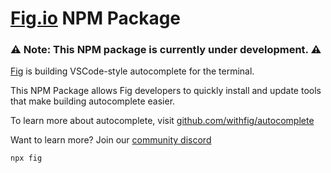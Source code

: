 # [Fig.io](https://fig.io) NPM Package

### ⚠️ Note: This NPM package is currently under development. ⚠️ 

[Fig](https://fig.io) is building VSCode-style autocomplete for the terminal.

This NPM Package allows Fig developers to quickly install and update tools that make building autocomplete easier. 

To learn more about autocomplete, visit [github.com/withfig/autocomplete](https://github.com/withfig/autocomplete)

Want to learn more? Join our [community discord](https://fig.io/community)

```
npx fig
```
